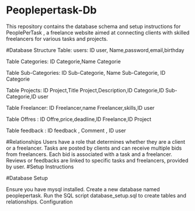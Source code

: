 # Peoplepertask-Db
This repository contains the database schema and setup instructions for PeoplePerTask , a freelance website aimed at connecting clients with skilled freelancers for various tasks and projects.

#Database Structure Table: users: ID user, Name,password,email,birthday

Table Categories: ID Categorie,Name Categorie

Table Sub-Categories: ID Sub-Categorie, Name Sub-Categorie, ID Categorie

Table Projects: ID Project,Title Project,Description,ID Categorie,ID Sub-Categorie,ID user

Table Freelancer: ID Freelancer,name Freelancer,skills,ID user

Table Offres : ID Offre,price,deadline,ID Freelance,ID Project

Table feedback : ID feedback , Comment , ID user

#Relationships Users have a role that determines whether they are a client or a freelancer. Tasks are posted by clients and can receive multiple bids from freelancers. Each bid is associated with a task and a freelancer. Reviews or feedbacks are linked to specific tasks and freelancers, provided by user. #Setup Instructions

#Database Setup

Ensure you have mysql installed. Create a new database named peoplepertask. Run the SQL script database_setup.sql to create tables and relationships. Configuration
